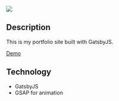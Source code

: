 
![](./image/main_page.png)

## Description
This is my portfolio site built with GatsbyJS.

<a href="https://smy.netlify.app/" target="_blank">Demo</a>

## Technology
- GatsbyJS
- GSAP for animation